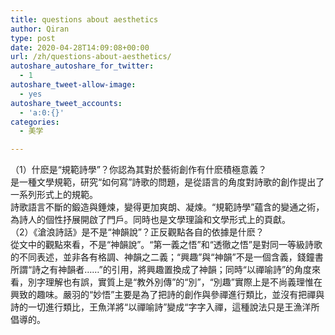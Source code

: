```yaml
---
title: questions about aesthetics
author: Qiran
type: post
date: 2020-04-28T14:09:08+00:00
url: /zh/questions-about-aesthetics/
autoshare_autoshare_for_twitter:
  - 1
autoshare_tweet-allow-image:
  - yes
autoshare_tweet_accounts:
  - 'a:0:{}'
categories:
  - 美学

---
```

（1）什麽是“規範詩學”？你認為其對於藝術創作有什麽積極意義？  
是一種文學規範，研究“如何寫”詩歌的問題，是從語言的角度對詩歌的創作提出了一系列形式上的規範。  
詩歌語言不斷的鍛造與錘煉，變得更加爽朗、凝煉。“規範詩學”蘊含的變通之術，為詩人的個性抒展開啟了門戶。同時也是文學理論和文學形式上的頁獻。  
（2）《滄浪詩話》是不是“神韻說”？正反觀點各自的依據是什麽？  
從文中的觀點來看，不是“神韻說”。“第一義之悟”和“透徹之悟”是對同一等級詩歌的不同表述，並非各有格調、神韻之二義；“興趣”與“神韻”不是一個含義，錢鐘書所謂“詩之有神韻者……”的引用，將興趣置換成了神韻；同時“以禪喻詩”的角度來看，別字理解也有誤，實質上是“教外別傳”的“別”，“別趣”實際上是不尚義理惟在興致的趣味。嚴羽的“妙悟”主要是為了把詩的創作與參禪進行類比，並沒有把禪與詩的一切進行類比，王魚洋將“以禪喻詩”變成“字字入禪，這種說法只是王漁洋所倡導的。